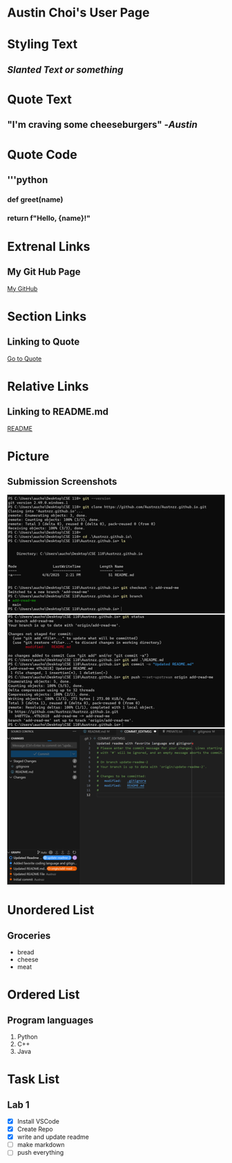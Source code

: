 # **Austin Choi's User Page**

# **Styling Text**
## *Slanted Text or something*

# **Quote Text**
## "I'm craving some cheeseburgers" -*Austin*

# **Quote Code**
## '''python
### def greet(name)
###     return f"Hello, {name}!"

# **Extrenal Links**
## My Git Hub Page
[My GitHub](https://github.com/Austnzz)

# **Section Links**
## Linking to Quote
[Go to Quote](#quote-text)

# **Relative Links**
## Linking to README.md
[README](README.md)

# **Picture**
## Submission Screenshots
![screenshot1](screenshots/image1.png)
![screenshot2](screenshots/image2.png)
![screenshot3](screenshots/image3.png)

# **Unordered List**
## Groceries
- bread
- cheese
- meat

# **Ordered List**
## Program languages
1. Python
2. C++
3. Java

# **Task List**
## Lab 1
- [x] Install VSCode
- [x] Create Repo
- [x] write and update readme
- [ ] make markdown
- [ ] push everything
